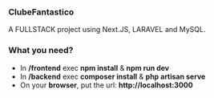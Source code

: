### ClubeFantastico
A FULLSTACK project using Next.JS, LARAVEL and MySQL.

### What you need?
- In **/frontend** exec **npm install** & **npm run dev**
- In **/backend** exec **composer install** & **php artisan serve**
- On your **browser**, put the url: **http://localhost:3000**
